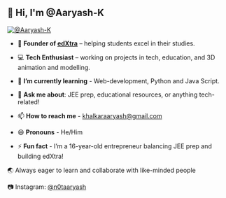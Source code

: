 ## 👋 Hi, I'm @Aaryash-K

[![@Aaryash-K](https://readme-typing-svg.demolab.com/?lines=Founder+Of+edXtra;Web+Devloper;3D+Animator;Tech+Enthusiast)](https://git.io/typing-svg)


- 🚀  **Founder of [edXtra](https://edxtra.online/)** – helping students excel in their studies.
- 💻  **Tech Enthusiast** – working on projects in tech, education, and 3D animation and modelling.
- 🌱  **I’m currently learning** - Web-development, Python and Java Script.
- 💬  **Ask me about**: JEE prep, educational resources, or anything tech-related!

- 📫 **How to reach me** - khalkaraaryash@gmail.com
- 😄 **Pronouns** - He/Him
- ⚡ **Fun fact** - I’m a 16-year-old entrepreneur balancing JEE prep and building edXtra!

🌏  Always eager to learn and collaborate with like-minded people

📷 Instagram: [@n0taaryash](https://www.instagram.com/n0taaryash/)
